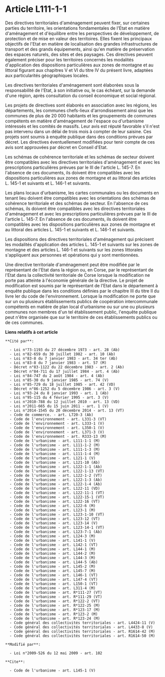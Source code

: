 # Article L111-1-1

Des directives territoriales d'aménagement peuvent fixer, sur certaines parties du territoire, les orientations fondamentales
de l'Etat en matière d'aménagement et d'équilibre entre les perspectives de développement, de protection et de mise en valeur
des territoires. Elles fixent les principaux objectifs de l'Etat en matière de localisation des grandes infrastructures de
transport et des grands équipements, ainsi qu'en matière de préservation des espaces naturels, des sites et des paysages. Ces
directives peuvent également préciser pour les territoires concernés les modalités d'application des dispositions
particulières aux zones de montagne et au littoral figurant aux chapitres V et VI du titre IV du présent livre, adaptées aux
particularités géographiques locales. 

Les directives territoriales d'aménagement sont élaborées sous la responsabilité de l'Etat, à son initiative ou, le cas
échéant, sur la demande d'une région, après consultation du conseil économique et social régional. 

Les projets de directives sont élaborés en association avec les régions, les départements, les communes chefs-lieux
d'arrondissement ainsi que les communes de plus de 20 000 habitants et les groupements de communes compétents en matière
d'aménagement de l'espace ou d'urbanisme intéressés et les comités de massifs. Leur avis est réputé favorable s'il n'est pas
intervenu dans un délai de trois mois à compter de leur saisine. Ces projets sont soumis à enquête publique dans des
conditions prévues par décret. Les directives éventuellement modifiées pour tenir compte de ces avis sont approuvées par
décret en Conseil d'Etat. 

Les schémas de cohérence territoriale et les schémas de secteur doivent être compatibles avec les directives territoriales
d'aménagement et avec les prescriptions particulières prévues par le III de l'article L. 145-7. En l'absence de ces
documents, ils doivent être compatibles avec les dispositions particulières aux zones de montagne et au littoral des articles
L. 145-1 et suivants et L. 146-1 et suivants. 

Les plans locaux d'urbanisme, les cartes communales ou les documents en tenant lieu doivent être compatibles avec les
orientations des schémas de cohérence territoriale et des schémas de secteur. En l'absence de ces schémas, ils doivent être
compatibles avec les directives territoriales d'aménagement et avec les prescriptions particulières prévues par le III de
l'article L. 145-7. En l'absence de ces documents, ils doivent être compatibles avec les dispositions particulières aux zones
de montagne et au littoral des articles L. 145-1 et suivants et L. 146-1 et suivants. 

Les dispositions des directives territoriales d'aménagement qui précisent les modalités d'application des articles L. 145-1
et suivants sur les zones de montagne et des articles L. 146-1 et suivants sur les zones littorales s'appliquent aux
personnes et opérations qui y sont mentionnées. 

Une directive territoriale d'aménagement peut être modifiée par le représentant de l'Etat dans la région ou, en Corse, par le
représentant de l'Etat dans la collectivité territoriale de Corse lorsque la modification ne porte pas atteinte à l'économie
générale de la directive. Le projet de modification est soumis par le représentant de l'Etat dans le département à enquête
publique dans les conditions définies par le chapitre III du titre II du livre Ier du code de l'environnement. Lorsque la
modification ne porte que sur un ou plusieurs établissements publics de coopération intercommunale compétents en matière de
plan local d'urbanisme ou sur une ou plusieurs communes non membres d'un tel établissement public, l'enquête publique peut
n'être organisée que sur le territoire de ces établissements publics ou de ces communes.

**Liens relatifs à cet article**

	**Cité par**:

	  - Loi n°73-1193 du 27 décembre 1973 - art. 28 (Ab)
	  - Loi n°82-659 du 30 juillet 1982 - art. 10 (Ab)
	  - Loi n°83-8 du 7 janvier 1983 - art. 34 ter (Ab)
	  - Loi n°83-8 du 7 janvier 1983 - art. 57 (M)
	  - Décret n°83-1122 du 22 décembre 1983 - art. 2 (Ab)
	  - Décret n°84-711 du 17 juillet 1984 - art. 4 (Ab)
	  - Loi n°84-747 du 2 août 1984 - art. 4 (Ab)
	  - Loi n°85-30 du 9 janvier 1985 - art. 74 (V)
	  - Loi n°85-729 du 18 juillet 1985 - art. 42 (VD)
	  - Décret n°86-1252 du 5 décembre 1986 - art. 3 (V)
	  - Loi n°93-24 du 8 janvier 1993 - art. 1 (Ab)
	  - Loi n°95-115 du 4 février 1995 - art. 3 (V)
	  - Loi n°2010-788 du 12 juillet 2010 - art. 13 (VD)
	  - Loi n°2011-665 du 15 juin 2011 - art. 1 (V)
	  - Loi n°2014-1545 du 20 décembre 2014 - art. 13 (VT)
	  - Code de commerce. - art. L720-3 (Ab)
	  - Code de l'environnement - art. L331-3 (VT)
	  - Code de l'environnement - art. L333-1 (V)
	  - Code de l'environnement - art. L350-1 (V)
	  - Code de l'environnement - art. L371-3 (V)
	  - Code de l'environnement - art. R333-13 (M)
	  - Code de l'urbanisme - art. L111-1-1 (M)
	  - Code de l'urbanisme - art. L111-1-2 (M)
	  - Code de l'urbanisme - art. L111-1-3 (M)
	  - Code de l'urbanisme - art. L111-1-4 (M)
	  - Code de l'urbanisme - art. L121-1 (V)
	  - Code de l'urbanisme - art. L121-10 (Ab)
	  - Code de l'urbanisme - art. L122-1-1 (Ab)
	  - Code de l'urbanisme - art. L122-1-13 (VT)
	  - Code de l'urbanisme - art. L122-1-2 (VT)
	  - Code de l'urbanisme - art. L122-1-3 (Ab)
	  - Code de l'urbanisme - art. L122-1-4 (Ab)
	  - Code de l'urbanisme - art. L122-11 (VD)
	  - Code de l'urbanisme - art. L122-11-1 (VT)
	  - Code de l'urbanisme - art. L122-15-1 (VT)
	  - Code de l'urbanisme - art. L122-16 (VT)
	  - Code de l'urbanisme - art. L122-6 (M)
	  - Code de l'urbanisme - art. L123-1 (M)
	  - Code de l'urbanisme - art. L123-1-10 (VT)
	  - Code de l'urbanisme - art. L123-12 (VT)
	  - Code de l'urbanisme - art. L123-14 (V)
	  - Code de l'urbanisme - art. L123-14-1 (VT)
	  - Code de l'urbanisme - art. L123-7-1 (Ab)
	  - Code de l'urbanisme - art. L124-3 (M)
	  - Code de l'urbanisme - art. L141-1 (V)
	  - Code de l'urbanisme - art. L142-1 (VT)
	  - Code de l'urbanisme - art. L144-1 (M)
	  - Code de l'urbanisme - art. L144-2 (M)
	  - Code de l'urbanisme - art. L144-3 (M)
	  - Code de l'urbanisme - art. L144-5 (Ab)
	  - Code de l'urbanisme - art. L145-2 (M)
	  - Code de l'urbanisme - art. L145-7 (M)
	  - Code de l'urbanisme - art. L146-1 (VT)
	  - Code de l'urbanisme - art. L147-4 (VT)
	  - Code de l'urbanisme - art. L150-1 (VT)
	  - Code de l'urbanisme - art. L311-4 (M)
	  - Code de l'urbanisme - art. R*111-27 (VT)
	  - Code de l'urbanisme - art. R*111-29 (VT)
	  - Code de l'urbanisme - art. R*122-2 (VT)
	  - Code de l'urbanisme - art. R*122-25 (M)
	  - Code de l'urbanisme - art. R*123-17 (M)
	  - Code de l'urbanisme - art. R*123-2 (M)
	  - Code de l'urbanisme - art. R*123-24 (M)
	  - Code général des collectivités territoriales - art. L4424-11 (V)
	  - Code général des collectivités territoriales - art. L4433-8 (V)
	  - Code général des collectivités territoriales - art. R1614-42 (M)
	  - Code général des collectivités territoriales - art. R1614-50 (M)

	**Modifié par**:

	  - Loi n°2009-526 du 12 mai 2009 - art. 102

	**Cite**:

	  - Code de l'urbanisme - art. L145-1 (V)

